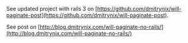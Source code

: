 See updated project with rails 3 on
[https://github.com/dmitrynix/will-paginate-post](https://github.com/dmitrynix/will-paginate-post).

See post on
[http://blog.dmitrynix.com/will-paginate-no-rails/](http://blog.dmitrynix.com/will-paginate-no-rails/)
